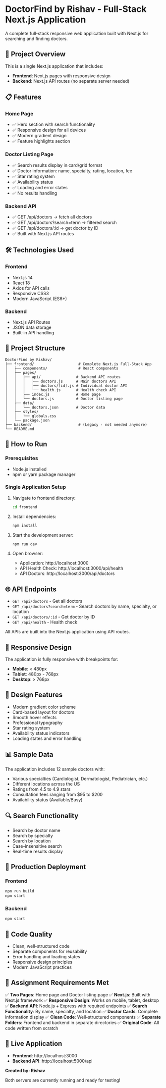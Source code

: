 # DoctorFind by Rishav - Full-Stack Next.js Application

A complete full-stack responsive web application built with Next.js for searching and finding doctors.

## 🚀 Project Overview

This is a single Next.js application that includes:
- **Frontend**: Next.js pages with responsive design
- **Backend**: Next.js API routes (no separate server needed)

## 📋 Features

### Home Page
- ✅ Hero section with search functionality
- ✅ Responsive design for all devices
- ✅ Modern gradient design
- ✅ Feature highlights section

### Doctor Listing Page
- ✅ Search results display in card/grid format
- ✅ Doctor information: name, specialty, rating, location, fee
- ✅ Star rating system
- ✅ Availability status
- ✅ Loading and error states
- ✅ No results handling

### Backend API
- ✅ GET /api/doctors → fetch all doctors
- ✅ GET /api/doctors?search=term → filtered search
- ✅ GET /api/doctors/:id → get doctor by ID
- ✅ Built with Next.js API routes

## 🛠️ Technologies Used

### Frontend
- Next.js 14
- React 18
- Axios for API calls
- Responsive CSS3
- Modern JavaScript (ES6+)

### Backend
- Next.js API Routes
- JSON data storage
- Built-in API handling

## 📁 Project Structure

```
DoctorFind by Rishav/
├── frontend/                    # Complete Next.js Full-Stack App
│   ├── components/              # React components
│   ├── pages/
│   │   ├── api/                # Backend API routes
│   │   │   ├── doctors.js      # Main doctors API
│   │   │   ├── doctors/[id].js # Individual doctor API
│   │   │   └── health.js       # Health check API
│   │   ├── index.js            # Home page
│   │   └── doctors.js          # Doctor listing page
│   ├── data/
│   │   └── doctors.json        # Doctor data
│   ├── styles/
│   │   └── globals.css
│   └── package.json
├── backend/                     # (Legacy - not needed anymore)
└── README.md
```

## 🚀 How to Run

### Prerequisites
- Node.js installed
- npm or yarn package manager

### Single Application Setup
1. Navigate to frontend directory:
   ```bash
   cd frontend
   ```

2. Install dependencies:
   ```bash
   npm install
   ```

3. Start the development server:
   ```bash
   npm run dev
   ```
   
4. Open browser:
   - Application: http://localhost:3000
   - API Health Check: http://localhost:3000/api/health
   - API Doctors: http://localhost:3000/api/doctors

## 🌐 API Endpoints

- `GET /api/doctors` - Get all doctors
- `GET /api/doctors?search=term` - Search doctors by name, specialty, or location
- `GET /api/doctors/:id` - Get doctor by ID
- `GET /api/health` - Health check

All APIs are built into the Next.js application using API routes.

## 📱 Responsive Design

The application is fully responsive with breakpoints for:
- **Mobile**: < 480px
- **Tablet**: 480px - 768px
- **Desktop**: > 768px

## 🎨 Design Features

- Modern gradient color scheme
- Card-based layout for doctors
- Smooth hover effects
- Professional typography
- Star rating system
- Availability status indicators
- Loading states and error handling

## 📊 Sample Data

The application includes 12 sample doctors with:
- Various specialties (Cardiologist, Dermatologist, Pediatrician, etc.)
- Different locations across the US
- Ratings from 4.5 to 4.9 stars
- Consultation fees ranging from $95 to $200
- Availability status (Available/Busy)

## 🔍 Search Functionality

- Search by doctor name
- Search by specialty
- Search by location
- Case-insensitive search
- Real-time results display

## 🚀 Production Deployment

### Frontend
```bash
npm run build
npm start
```

### Backend
```bash
npm start
```

## 📝 Code Quality

- Clean, well-structured code
- Separate components for reusability
- Error handling and loading states
- Responsive design principles
- Modern JavaScript practices

## 🎯 Assignment Requirements Met

✅ **Two Pages**: Home page and Doctor listing page
✅ **Next.js**: Built with Next.js framework
✅ **Responsive Design**: Works on mobile, tablet, desktop
✅ **Backend API**: Node.js + Express with required endpoints
✅ **Search Functionality**: By name, specialty, and location
✅ **Doctor Cards**: Complete information display
✅ **Clean Code**: Well-structured components
✅ **Separate Folders**: Frontend and backend in separate directories
✅ **Original Code**: All code written from scratch

## 🔗 Live Application

- **Frontend**: http://localhost:3000
- **Backend API**: http://localhost:5000/api

**Created by: Rishav**

Both servers are currently running and ready for testing!
